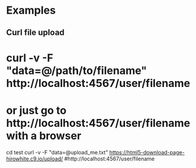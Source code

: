 
# Examples

## Curl file upload

# curl -v -F "data=@/path/to/filename"  http://localhost:4567/user/filename
# or just go to http://localhost:4567/user/filename with a browser

cd test
curl -v -F "data=@upload_me.txt"  https://html5-download-page-hirowhite.c9.io/upload/
#http://localhost:4567/user/filename